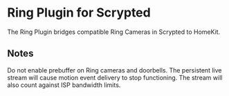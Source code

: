 # Ring Plugin for Scrypted

The Ring Plugin bridges compatible Ring Cameras in Scrypted to HomeKit.

## Notes

Do not enable prebuffer on Ring cameras and doorbells. The persistent live stream will cause motion event delivery to stop functioning. The stream will also count against ISP bandwidth limits.

